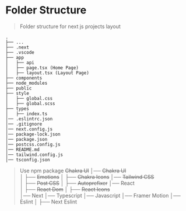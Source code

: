 Folder Structure
============================

> Folder structure for next js projects layout

    .
    ├── ...
    ├── .next         
    ├── .vscode        
    ├── app     
    │   ├── api         
    │   ├── page.tsx (Home Page)            
    │   ├── layout.tsx (Layout Page)            
    ├── components           
    ├── node_modules         
    ├── public            
    ├── style                    
    │   ├── global.css          
    │   ├── global.scss       
    ├── types                    
    │   ├── index.ts                                                      
    │── .eslintrc.json
    │── .gitignore
    │── next.config.js
    │── package-lock.json
    │── package.json
    │── postcss.config.js
    │── README.md
    │── tailwind.config.js
    │── tsconfig.json

> Use npm package
~~Chakra UI~~ 
    │── ~~Chakra UI~~                
    │   ├── ~~Emotions~~
    │   ├── ~~Chakra Icons~~
    │── ~~Tailwind CSS~~  
    │   ├── ~~Post CSS~~
    │   ├── ~~Autoprefixer~~
    │── React            
    │   ├── ~~React Dom~~
    │   ├── ~~React Icons~~  
    │── Next 
    │── Typescript
    │── Javascript
    │── Framer Motion
    │── Eslint
    │   ├── Next Eslint
